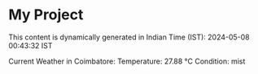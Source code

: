 # My Project

This content is dynamically generated in Indian Time (IST): 2024-05-08 00:43:32 IST


Current Weather in Coimbatore:
Temperature: 27.88 °C
Condition: mist
